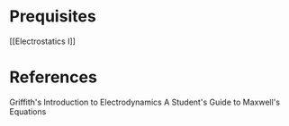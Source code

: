 # Prequisites
[[Electrostatics I]]

# References
Griffith's Introduction to Electrodynamics
A Student's Guide to Maxwell's Equations